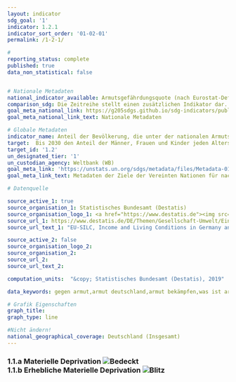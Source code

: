 ```yaml
---
layout: indicator
sdg_goal: '1'
indicator: 1.2.1
indicator_sort_order: '01-02-01'
permalink: /1-2-1/

#
reporting_status: complete
published: true
data_non_statistical: false


# Nationale Metadaten
national_indicator_available: Armutsgefährdungsquote (nach Eurostat-Definition)
comparison_sdg: Die Zeitreihe stellt einen zusätzlichen Indikator dar.
goal_meta_national_link: https://g205sdgs.github.io/sdg-indicators/public/MetaDe/1.2.1.pdf
goal_meta_national_link_text: Nationale Metadaten

# Globale Metadaten
indicator_name: Anteil der Bevölkerung, die unter der nationalen Armutsgrenze lebt, nach Geschlecht und Alter
target:  Bis 2030 den Anteil der Männer, Frauen und Kinder jeden Alters, die in Armut in all ihren Dimensionen nach der jeweiligen nationalen Definition leben, mindestens um die Hälfte senken
target_id: '1.2'
un_designated_tier: '1'
un_custodian_agency: Weltbank (WB)
goal_meta_link: 'https://unstats.un.org/sdgs/metadata/files/Metadata-01-02-01.pdf'
goal_meta_link_text: Metadaten der Ziele der Vereinten Nationen für nachhaltige Entwicklung

# Datenquelle

source_active_1: true
source_organisation_1: Statistisches Bundesamt (Destatis)
source_organisation_logo_1: <a href="https://www.destatis.de"><img src="https://g205sdgs.github.io/sdg-indicators/public/logos/destatis.png" alt="Logo Destatis" /></a>
source_url_1: https://www.destatis.de/DE/Themen/Gesellschaft-Umwelt/Einkommen-Konsum-Lebensbedingungen/Lebensbedingungen-Armutsgefaehrdung/_inhalt.html#sprg233586
source_url_text_1: "EU-SILC, Income and Living Conditions in Germany and the European Union - Fachserie 15, Reihe 3"

source_active_2: false
source_organisation_logo_2:
source_organisation_2:
source_url_2:
source_url_text_2:

computation_units:  "&copy; Statistisches Bundesamt (Destatis), 2019"

data_keywords: gegen armut,armut deutschland,armut bekämpfen,was ist armut,armutsgrenze,die armut,armut hilfe,bekämpfung der armut,was bedeutet armut,hunger und armut,armut im alter,armut kinder,kinder in armut,armut und reichtum,organisationen gegen armut,armut in deutschland,armut weltweit,armut,armutsbekämpfung,maßnahmen gegen armut,absolute armut, armutsgefährdungsquote, deprivation, materielle deprivation, erhebliche deprivation, erhebliche materielle deprivation, Armutsgefährdungsquote (nach Eurostat-Definition), wohlstand, reichtum

# Grafik Eigenschaften
graph_title:
graph_type: line

#Nicht ändern!
national_geographical_coverage: Deutschland (Insgesamt)
---
```

### **1.1.a Materielle Deprivation** <img src="https://g205sdgs.github.io/sdg-indicators/public/Wettersymbole/Bedeckt.png" alt="Bedeckt" /> <br> **1.1.b Erhebliche Materielle Deprivation** <img src="https://g205sdgs.github.io/sdg-indicators/public/Wettersymbole/Blitz.png" alt="Blitz" />
